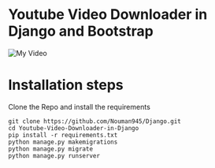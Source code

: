 # Youtube Video Downloader in Django and Bootstrap


![My Video](https://user-images.githubusercontent.com/50593062/119984556-6109a400-bf76-11eb-90dd-da62e3a4ca99.gif)


# Installation steps
Clone the Repo and install the requirements
```
git clone https://github.com/Nouman945/Django.git
cd Youtube-Video-Downloader-in-Django
pip install -r requirements.txt
python manage.py makemigrations
python manage.py migrate
python manage.py runserver
```
